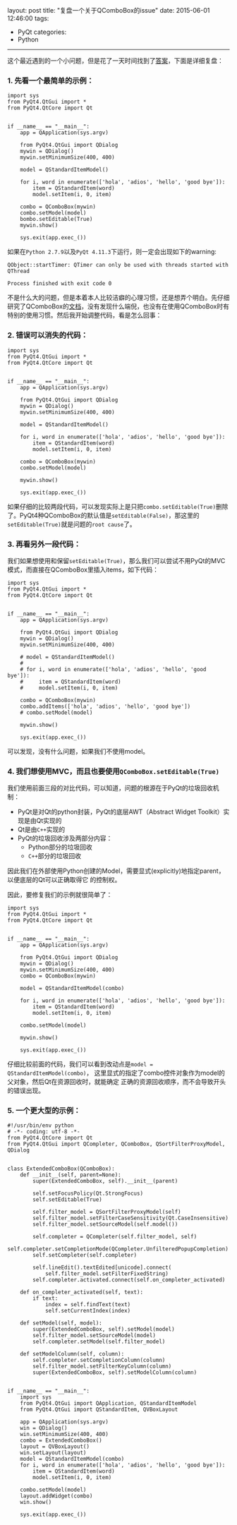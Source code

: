 layout: post
title: "复盘一个关于QComboBox的issue"
date: 2015-06-01 12:46:00
tags:
- PyQt
categories:
- Python

---

这个最近遇到的一个小问题，但是花了一天时间找到了[答案](http://stackoverflow.com/questions/19887777/error-in-model-view-implemention-of-gui-in-pyqt)，下面是详细复盘：


### 1. 先看一个最简单的示例：

```
import sys
from PyQt4.QtGui import *
from PyQt4.QtCore import Qt


if __name__ == "__main__":
    app = QApplication(sys.argv)

    from PyQt4.QtGui import QDialog
    mywin = QDialog()
    mywin.setMinimumSize(400, 400)

    model = QStandardItemModel()

    for i, word in enumerate(['hola', 'adios', 'hello', 'good bye']):
        item = QStandardItem(word)
        model.setItem(i, 0, item)

    combo = QComboBox(mywin)
    combo.setModel(model)
    bombo.setEditable(True)
    mywin.show()

    sys.exit(app.exec_())
```

如果在`Python 2.7.9`以及`PyQt 4.11.3`下运行，则一定会出现如下的warning:

```
QObject::startTimer: QTimer can only be used with threads started with QThread

Process finished with exit code 0
```

不是什么大的问题，但是本着本人比较洁癖的心理习惯，还是想弄个明白。先仔细研究了QComboBox的[文档](http://doc.qt.io/qt-4.8/qcombobox.html)，没有发现什么端倪，也没有在使用QComboBox时有特别的使用习惯。然后我开始调整代码，看是怎么回事：

### 2. 错误可以消失的代码：

```
import sys
from PyQt4.QtGui import *
from PyQt4.QtCore import Qt


if __name__ == "__main__":
    app = QApplication(sys.argv)

    from PyQt4.QtGui import QDialog
    mywin = QDialog()
    mywin.setMinimumSize(400, 400)

    model = QStandardItemModel()

    for i, word in enumerate(['hola', 'adios', 'hello', 'good bye']):
        item = QStandardItem(word)
        model.setItem(i, 0, item)

    combo = QComboBox(mywin)
    combo.setModel(model)

    mywin.show()

    sys.exit(app.exec_())
```

如果仔细的比较两段代码，可以发现实际上是只把`combo.setEditable(True)`删除了。PyQt4种QComboBox的默认值是`setEditable(False)`，那这里的`setEditable(True)`就是问题的`root cause`了。

### 3. 再看另外一段代码：

我们如果想使用和保留`setEditable(True)`，那么我们可以尝试不用PyQt的MVC模式，而直接在QComboBox里插入items，如下代码：

```
import sys
from PyQt4.QtGui import *
from PyQt4.QtCore import Qt


if __name__ == "__main__":
    app = QApplication(sys.argv)

    from PyQt4.QtGui import QDialog
    mywin = QDialog()
    mywin.setMinimumSize(400, 400)

    # model = QStandardItemModel()
    #
    # for i, word in enumerate(['hola', 'adios', 'hello', 'good bye']):
    #     item = QStandardItem(word)
    #     model.setItem(i, 0, item)

    combo = QComboBox(mywin)
    combo.addItems(['hola', 'adios', 'hello', 'good bye'])
    # combo.setModel(model)

    mywin.show()

    sys.exit(app.exec_())
```

可以发现，没有什么问题，如果我们不使用model。

### 4. 我们想使用MVC，而且也要使用`QComboBox.setEditable(True)`

我们使用前面三段的对比代码，可以知道，问题的根源在于PyQt的垃圾回收机制：
- PyQt是对Qt的python封装，PyQt的底层AWT（Abstract Widget Toolkit）实现是由Qt实现的
- Qt是由`C++`实现的
- PyQt的垃圾回收涉及两部分内容：
    - Python部分的垃圾回收
    - `C++`部分的垃圾回收

因此我们在外部使用Python创建的Model，需要显式(explicitly)地指定parent，以便底层的Qt可以正确取得它
的控制权。

因此，要修复我们的示例就很简单了：

```
import sys
from PyQt4.QtGui import *
from PyQt4.QtCore import Qt


if __name__ == "__main__":
    app = QApplication(sys.argv)

    from PyQt4.QtGui import QDialog
    mywin = QDialog()
    mywin.setMinimumSize(400, 400)
    combo = QComboBox(mywin)

    model = QStandardItemModel(combo)

    for i, word in enumerate(['hola', 'adios', 'hello', 'good bye']):
        item = QStandardItem(word)
        model.setItem(i, 0, item)

    combo.setModel(model)

    mywin.show()

    sys.exit(app.exec_())
```

仔细比较前面的代码，我们可以看到改动点是`model = QStandardItemModel(combo)`，
这里显式的指定了combo控件对象作为model的父对象，然后Qt在资源回收时，就能确定
正确的资源回收顺序，而不会导致开头的错误出现。

### 5. 一个更大型的示例：

```
#!/usr/bin/env python
# -*- coding: utf-8 -*-
from PyQt4.QtCore import Qt
from PyQt4.QtGui import QCompleter, QComboBox, QSortFilterProxyModel, QDialog


class ExtendedComboBox(QComboBox):
    def __init__(self, parent=None):
        super(ExtendedComboBox, self).__init__(parent)

        self.setFocusPolicy(Qt.StrongFocus)
        self.setEditable(True)

        self.filter_model = QSortFilterProxyModel(self)
        self.filter_model.setFilterCaseSensitivity(Qt.CaseInsensitive)
        self.filter_model.setSourceModel(self.model())

        self.completer = QCompleter(self.filter_model, self)
        self.completer.setCompletionMode(QCompleter.UnfilteredPopupCompletion)
        self.setCompleter(self.completer)

        self.lineEdit().textEdited[unicode].connect(
            self.filter_model.setFilterFixedString)
        self.completer.activated.connect(self.on_completer_activated)

    def on_completer_activated(self, text):
        if text:
            index = self.findText(text)
            self.setCurrentIndex(index)

    def setModel(self, model):
        super(ExtendedComboBox, self).setModel(model)
        self.filter_model.setSourceModel(model)
        self.completer.setModel(self.filter_model)

    def setModelColumn(self, column):
        self.completer.setCompletionColumn(column)
        self.filter_model.setFilterKeyColumn(column)
        super(ExtendedComboBox, self).setModelColumn(column)


if __name__ == "__main__":
    import sys
    from PyQt4.QtGui import QApplication, QStandardItemModel
    from PyQt4.QtGui import QStandardItem, QVBoxLayout

    app = QApplication(sys.argv)
    win = QDialog()
    win.setMinimumSize(400, 400)
    combo = ExtendedComboBox()
    layout = QVBoxLayout()
    win.setLayout(layout)
    model = QStandardItemModel(combo)
    for i, word in enumerate(['hola', 'adios', 'hello', 'good bye']):
        item = QStandardItem(word)
        model.setItem(i, 0, item)

    combo.setModel(model)
    layout.addWidget(combo)
    win.show()

    sys.exit(app.exec_())
```
